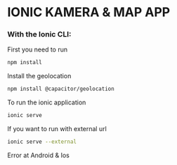 # IONIC KAMERA & MAP APP

### With the Ionic CLI:

First you need to run

```bash
npm install
```

Install the geolocation

```bash
npm install @capacitor/geolocation
```

To run the ionic application

```bash
ionic serve
```

If you want to run with external url

```bash
ionic serve --external
```
Error at Android & Ios